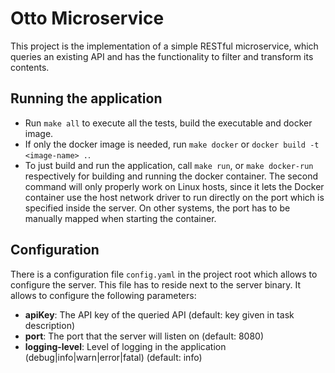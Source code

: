 # Otto Microservice

This project is the implementation of a simple RESTful microservice, which queries an existing API and has the functionality to filter and transform its contents.

## Running the application

- Run `make all` to execute all the tests, build the executable and docker image. 
- If only the docker image is needed, run `make docker` or `docker build -t <image-name> .`. 
- To just build and run the application, call `make run`, or `make docker-run` respectively for building and running the docker container. The second command will only properly work on Linux hosts, since it lets the Docker container use the host network driver to run directly on the port which is specified inside the server. On other systems, the port has to be manually mapped when starting the container.

## Configuration

There is a configuration file `config.yaml` in the project root which allows to configure the server. This file has to reside next to the server binary. It allows to configure the following parameters:

- **apiKey**: The API key of the queried API (default: key given in task description)
- **port**: The port that the server will listen on (default: 8080)
- **logging-level**: Level of logging in the application (debug|info|warn|error|fatal) (default: info)